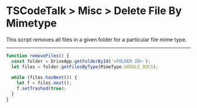 # TSCodeTalk > Misc > Delete File By Mimetype


This script removes all files in a given folder for a particular file mime type. 

---

```javascript
function removeFiles() {
  const folder = DriveApp.getFolderById('<FOLDER ID>');
  let files = folder.getFilesByType(MimeType.GOOGLE_DOCS);
  
  while (files.hasNext()) {
    let f = files.next();
    f.setTrashed(true);
  }
}
```
